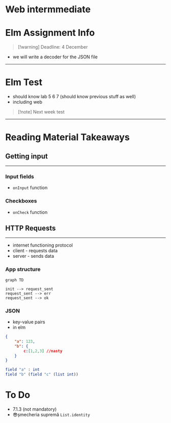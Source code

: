 # Web intermmediate

# Elm Assignment Info

>[!warning] Deadline: 4 December

- we will write a decoder for the JSON file

---
# Elm Test

- should know lab 5 6 7 (should know previous stuff as well)
- including web

> [!note] Next week test

---
# Reading Material Takeaways

## Getting input
---
### Input fields
- `onInput` function

### Checkboxes
- `onCheck` function

## HTTP Requests
---
- internet functioning protocol
- client - requests data
- server - sends data


### App structure

```mermaid
graph TD

init --> request_sent
request_sent --> err
request_sent --> ok
```

### JSON
- key-value pairs
- in elm 
```json
{
	"a": 123,
	"b": {
		c:[1,2,3] //nasty
	}
}
```

```elm
field "a" : int
field "b" (field "c" (list int))
```

# To Do
 - 7.1.3 (not mandatory)
 - 😎șmecheria supremă `List.identity`